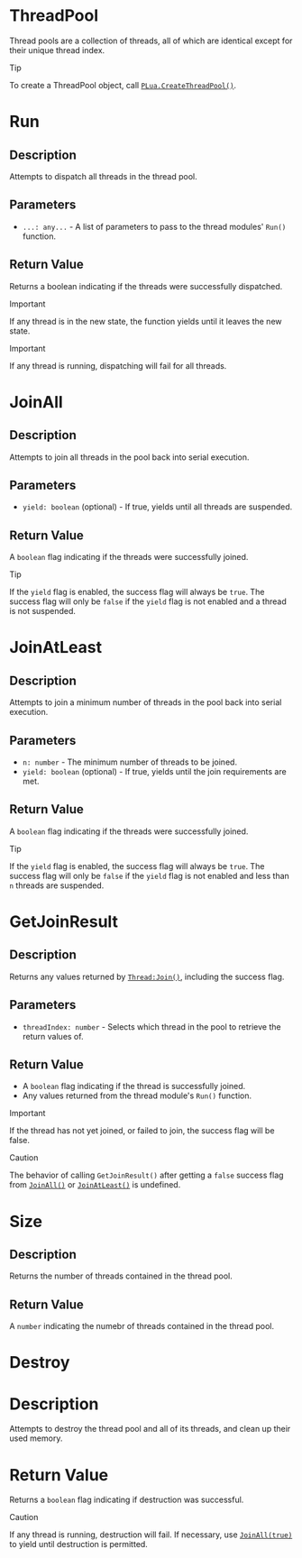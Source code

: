 # ThreadPool

Thread pools are a collection of threads, all of which are identical except for their unique thread index.

> [!TIP]
> To create a ThreadPool object, call [`PLua.CreateThreadPool()`](/README.md#pluacreatethreadmodule-modulescript-thread).

# Run

## Description
Attempts to dispatch all threads in the thread pool.

## Parameters
- `...: any...` - A list of parameters to pass to the thread modules' `Run()` function.

## Return Value
Returns a boolean indicating if the threads were successfully dispatched.

> [!IMPORTANT]
> If any thread is in the new state, the function yields until it leaves the new state.

> [!IMPORTANT]
> If any thread is running, dispatching will fail for all threads.

# JoinAll

## Description
Attempts to join all threads in the pool back into serial execution.

## Parameters
- `yield: boolean` (optional) - If true, yields until all threads are suspended.

## Return Value
A `boolean` flag indicating if the threads were successfully joined.

> [!TIP]
> If the `yield` flag is enabled, the success flag will always be `true`.
> The success flag will only be `false` if the `yield` flag is not enabled and a thread is not suspended.

# JoinAtLeast

## Description
Attempts to join a minimum number of threads in the pool back into serial execution.

## Parameters
- `n: number` - The minimum number of threads to be joined.
- `yield: boolean` (optional) - If true, yields until the join requirements are met.

## Return Value
A `boolean` flag indicating if the threads were successfully joined.

> [!TIP]
> If the `yield` flag is enabled, the success flag will always be `true`.
> The success flag will only be `false` if the `yield` flag is not enabled and less than `n` threads are suspended.

# GetJoinResult

## Description
Returns any values returned by [`Thread:Join()`](/src/Thread/DOCUMENTATION.md#join), including the success flag.

## Parameters
- `threadIndex: number` - Selects which thread in the pool to retrieve the return values of.

## Return Value
- A `boolean` flag indicating if the thread is successfully joined.
- Any values returned from the thread module's `Run()` function.

> [!IMPORTANT]
> If the thread has not yet joined, or failed to join, the success flag will be false.

> [!CAUTION]
> The behavior of calling `GetJoinResult()` after getting a `false` success flag from [`JoinAll()`](./DOCUMENTATION.md#joinall) or [`JoinAtLeast()`](./DOCUMENTATION.md#joinatleast) is undefined.

# Size

## Description
Returns the number of threads contained in the thread pool.

## Return Value
A `number` indicating the numebr of threads contained in the thread pool.

# Destroy

# Description
Attempts to destroy the thread pool and all of its threads, and clean up their used memory.

# Return Value
Returns a `boolean` flag indicating if destruction was successful.

> [!CAUTION]
> If any thread is running, destruction will fail.
> If necessary, use [`JoinAll(true)`](./DOCUMENTATION.md#joinall) to yield until destruction is permitted.